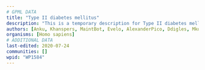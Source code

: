 ```yaml
---
# GPML DATA
title: "Type II diabetes mellitus"
description: "This is a temporary description for Type II diabetes mellitus"
authors: [Anku, Khanspers, MaintBot, Evelo, AlexanderPico, Ddigles, Mkutmon, DeSl, Ssd1805]
organisms: [Homo sapiens]
# ADDITIONAL DATA
last-edited: 2020-07-24
communities: []
wpid: "WP1584"
---
```

